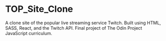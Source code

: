 # TOP_Site_Clone
A clone site of the popular live streaming service Twitch. Built using HTML, SASS, React, and the Twitch API. Final project of The Odin Project JavaScript curriculum.

